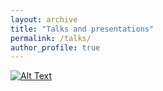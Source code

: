 ```yaml
---
layout: archive
title: "Talks and presentations"
permalink: /talks/
author_profile: true
---
```


[![Alt Text](https://img.youtube.com/vi/YOUTUBE_VIDEO_Ola70Hbsi3s&ab_channel=FelipeKuncar/maxresdefault.jpg)](https://www.youtube.com/watch?v=Ola70Hbsi3s&ab_channel=FelipeKuncar)
